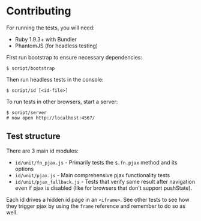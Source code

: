 # Contributing

For running the tests, you will need:

* Ruby 1.9.3+ with Bundler
* PhantomJS (for headless testing)

First run bootstrap to ensure necessary dependencies:

```
$ script/bootstrap
```

Then run headless tests in the console:

```
$ script/id [<id-file>]
```

To run tests in other browsers, start a server:

```
$ script/server
# now open http://localhost:4567/
```

## Test structure

There are 3 main id modules:

* `id/unit/fn_pjax.js` - Primarily tests the `$.fn.pjax` method and its options
* `id/unit/pjax.js` - Main comprehensive pjax functionality tests
* `id/unit/pjax_fallback.js` - Tests that verify same result after navigation
  even if pjax is disabled (like for browsers that don't support pushState).

Each id drives a hidden id page in an `<iframe>`. See other tests to see how
they trigger pjax by using the `frame` reference and remember to do so as well.
